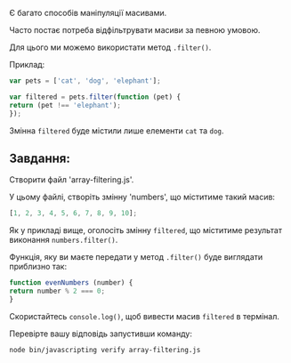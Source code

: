 Є багато способів маніпуляції масивами.

Часто постає потреба відфільтрувати масиви за певною умовою.

Для цього ми можемо використати метод `.filter()`.

Приклад:

```js
var pets = ['cat', 'dog', 'elephant'];

var filtered = pets.filter(function (pet) {
return (pet !== 'elephant');
});
```

Змінна `filtered` буде містили лише елементи `cat` та `dog`.

## Завдання:

Створити файл 'array-filtering.js'.

У цьому файлі, створіть змінну 'numbers', що міститиме такий масив:

```js
[1, 2, 3, 4, 5, 6, 7, 8, 9, 10];
```

Як у прикладі вище, оголосіть змінну `filtered`, що міститиме результат виконання `numbers.filter()`.

Функція, яку ви маєте передати у метод `.filter()` буде виглядати приблизно так:

```js
function evenNumbers (number) {
return number % 2 === 0;
}
```

Скористайтесь `console.log()`, щоб вивести масив `filtered` в термінал.

Перевірте вашу відповідь запустивши команду:

```bash
node bin/javascripting verify array-filtering.js
```
